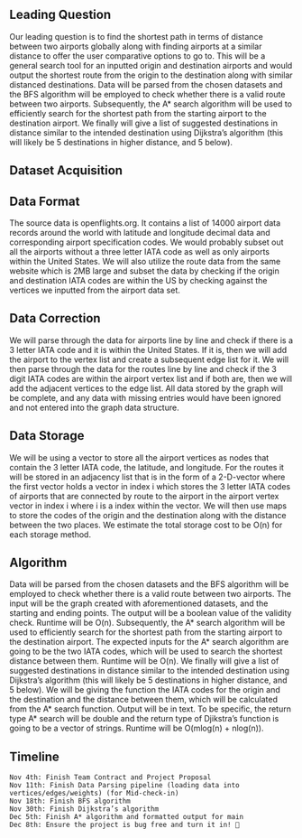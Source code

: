 ## Leading Question 

Our leading question is to find the shortest path in terms of distance between two airports globally along with finding airports at a similar distance to offer the user comparative options to go to. This will be a general search tool for an inputted origin and destination airports and would output the shortest route from the origin to the destination along with similar distanced destinations. Data will be parsed from the chosen datasets and the BFS algorithm will be employed to check whether there is a valid route between two airports. Subsequently, the A* search algorithm will be used to efficiently search for the shortest path from the starting airport to the destination airport. We finally will give a list of suggested destinations in distance similar to the intended destination using Dijkstra’s algorithm (this will likely be 5 destinations in higher distance, and 5 below).

## Dataset Acquisition



## Data Format

The source data is openflights.org. It contains a list of 14000 airport data records around the world with latitude and longitude decimal data and corresponding airport specification codes. We would probably subset out all the airports without a three letter IATA code as well as only airports within the United States. We will also utilize the route data from the same website which is 2MB large and subset the data by checking if the origin and destination IATA codes are within the US by checking against the vertices we inputted from the airport data set. 


## Data Correction

We will parse through the data for airports line by line and check if there is a 3 letter IATA code and it is within the United States. If it is, then we will add the airport to the vertex list and create a subsequent edge list for it. We will then parse through the data for the routes line by line and check if the 3 digit IATA codes are within the airport vertex list and if both are, then we will add the adjacent vertices to the edge list. All data stored by the graph will be complete, and any data with missing entries would have been ignored and not entered into the graph data structure.

## Data Storage

We will be using a vector to store all the airport vertices as nodes that contain the 3 letter IATA code, the latitude, and longitude. For the routes it will be stored in an adjacency list that is in the form of a 2-D-vector where the first vector holds a vector in index i which stores the 3 letter IATA codes of airports that are connected by route to the airport in the airport vertex vector in index i where i is a index within the vector. We will then use maps to store the codes of the origin and the destination along with the distance between the two places. We estimate the total storage cost to be O(n) for each storage method.

## Algorithm 

Data will be parsed from the chosen datasets and the BFS algorithm will be employed to check whether there is a valid route between two airports. The input will be the graph created with aforementioned datasets, and the starting and ending points. The output will be a boolean value of the validity check. 
    Runtime will be O(n).
Subsequently, the A* search algorithm will be used to efficiently search for the shortest path from the starting airport to the destination airport. The expected inputs for the A* search algorithm are going to be the two IATA codes, which will be used to search the shortest distance between them. 
    Runtime will be O(n).
We finally will give a list of suggested destinations in distance similar to the intended destination using Dijkstra’s algorithm (this will likely be 5 destinations in higher distance, and 5 below). We will be giving the function the IATA codes for the origin and the destination and the distance between them, which will be calculated from the A* search function. 
    Output will be in text. To be specific, the return type A* search will be double and the return type of Djikstra’s function is going to be a vector of strings. 
    Runtime will be O(mlog(n) + nlog(n)).


## Timeline

    Nov 4th: Finish Team Contract and Project Proposal
    Nov 11th: Finish Data Parsing pipeline (loading data into vertices/edges/weights) (for Mid-check-in)
    Nov 18th: Finish BFS algorithm
    Nov 30th: Finish Dijkstra’s algorithm
    Dec 5th: Finish A* algorithm and formatted output for main
    Dec 8th: Ensure the project is bug free and turn it in! 🎉
